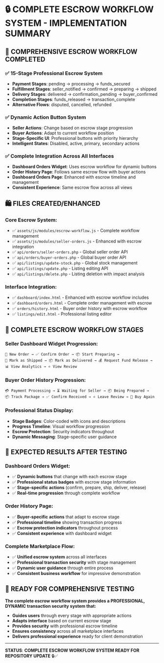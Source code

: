 # 🔒 COMPLETE ESCROW WORKFLOW SYSTEM - IMPLEMENTATION SUMMARY

## 🎯 **COMPREHENSIVE ESCROW WORKFLOW COMPLETED**

### ✅ **15-Stage Professional Escrow System**
- **Payment Stages**: pending → processing → funds_secured
- **Fulfillment Stages**: seller_notified → confirmed → preparing → shipped
- **Delivery Stages**: delivered → confirmation_pending → buyer_confirmed
- **Completion Stages**: funds_released → transaction_complete
- **Alternative Flows**: disputed, cancelled, refunded

### ✅ **Dynamic Action Button System**
- **Seller Actions**: Change based on escrow stage progression
- **Buyer Actions**: Adapt to current workflow position
- **Stage-Specific UI**: Professional buttons with priority hierarchy
- **Intelligent States**: Disabled, active, primary, secondary actions

### ✅ **Complete Integration Across All Interfaces**
- **Dashboard Orders Widget**: Uses escrow workflow for dynamic buttons
- **Order History Page**: Follows same escrow flow with buyer actions
- **Dashboard Orders Page**: Enhanced with escrow timeline and management
- **Consistent Experience**: Same escrow flow across all views

## 🛍️ **FILES CREATED/ENHANCED**

### **Core Escrow System**:
- ✅ `assets/js/modules/escrow-workflow.js` - Complete workflow management
- ✅ `assets/js/modules/seller-orders.js` - Enhanced with escrow integration
- ✅ `api/orders/seller-orders.php` - Global seller order API
- ✅ `api/orders/buyer-orders.php` - Global buyer order API
- ✅ `api/listings/update-stock.php` - Global stock management
- ✅ `api/listings/update.php` - Listing editing API
- ✅ `api/listings/delete.php` - Listing deletion with impact analysis

### **Interface Integration**:
- ✅ `dashboard/index.html` - Enhanced with escrow workflow includes
- ✅ `dashboard/orders.html` - Complete order management with escrow
- ✅ `orders/history.html` - Buyer order history with escrow workflow
- ✅ `listings/edit.html` - Professional listing editor

## 🔄 **COMPLETE ESCROW WORKFLOW STAGES**

### **Seller Dashboard Widget Progression**:
```
📧 New Order → ✅ Confirm Order → 📦 Start Preparing → 
🚚 Mark as Shipped → 📦 Mark as Delivered → 💰 Request Fund Release → 
📊 View Analytics → ⭐ View Review
```

### **Buyer Order History Progression**:
```
💳 Payment Processing → ⏳ Waiting for Seller → 📦 Being Prepared → 
📦 Track Package → ✅ Confirm Received → ⭐ Leave Review → 🔄 Buy Again
```

### **Professional Status Display**:
- **Stage Badges**: Color-coded with icons and descriptions
- **Progress Timeline**: Visual workflow progression
- **Escrow Protection**: Security indicators throughout
- **Dynamic Messaging**: Stage-specific user guidance

## 🎯 **EXPECTED RESULTS AFTER TESTING**

### **Dashboard Orders Widget**:
- ✅ **Dynamic buttons** that change with each escrow stage
- ✅ **Professional status badges** with escrow stage information
- ✅ **Stage-specific actions** (confirm, prepare, ship, deliver, release)
- ✅ **Real-time progression** through complete workflow

### **Order History Page**:
- ✅ **Buyer-specific actions** that adapt to escrow stage
- ✅ **Professional timeline** showing transaction progress
- ✅ **Escrow protection indicators** throughout process
- ✅ **Consistent experience** with dashboard widget

### **Complete Marketplace Flow**:
- ✅ **Unified escrow system** across all interfaces
- ✅ **Professional transaction security** with stage management
- ✅ **Dynamic user guidance** through entire process
- ✅ **Consistent business workflow** for impressive demonstration

## 🚀 **READY FOR COMPREHENSIVE TESTING**

**The complete escrow workflow system provides a PROFESSIONAL, DYNAMIC transaction security system that:**

- **Guides users** through every stage with appropriate actions
- **Adapts interface** based on current escrow stage
- **Provides security** with professional escrow timeline
- **Ensures consistency** across all marketplace interfaces
- **Delivers professional experience** ready for client demonstration

---

**STATUS**: **COMPLETE ESCROW WORKFLOW SYSTEM READY FOR REPOSITORY UPDATE** 🔒✅